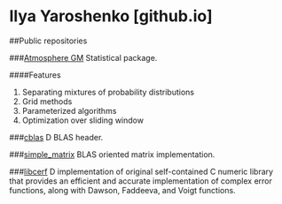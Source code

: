 Ilya Yaroshenko [github.io]
=============
##Public repositories

###[Atmosphere GM](http://9il.github.io/atmosphere_gm)
Statistical package.

####Features
1. Separating mixtures of probability distributions
2. Grid methods
3. Parameterized algorithms
4. Optimization over sliding window

###[cblas](https://github.com/9il/cblas)
D BLAS header.

###[simple_matrix](https://github.com/9il/simple_matrix)
BLAS oriented matrix implementation.

###[libcerf](https://github.com/9il/libcerf)
D implementation of original self-contained C numeric library that provides an efficient and accurate implementation of complex error functions, along with Dawson, Faddeeva, and Voigt functions.
